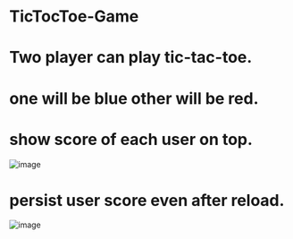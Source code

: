 # TicTocToe-Game

# Two player can play tic-tac-toe.
# one will be blue other will be red.
# show score of each user on top.

![image](https://github.com/RITIK-0104/TicTocToe-Game/assets/77242223/b8810714-cd6e-4f2a-9d37-b04a6307be7f)

# persist user score even after reload.


![image](https://github.com/RITIK-0104/TicTocToe-Game/assets/77242223/4c7ba41e-3354-49ea-b693-81e4c7272db3)
